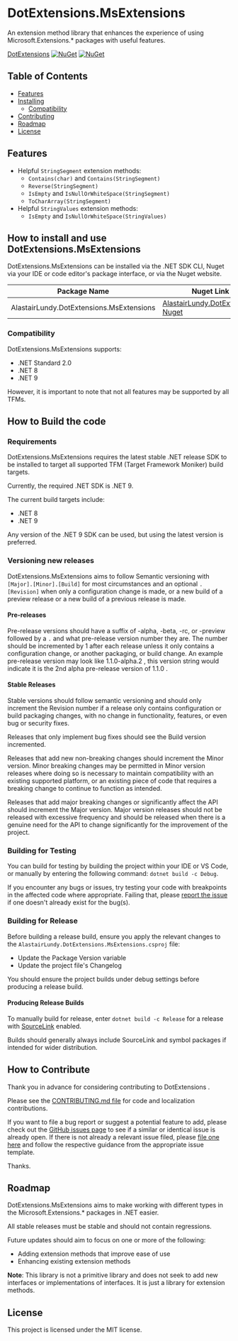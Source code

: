 ﻿# DotExtensions.MsExtensions
An extension method library that enhances the experience of using Microsoft.Extensions.* packages with useful features.

[DotExtensions](https://www.nuget.org/packages/AlastairLundy.DotExtensions.MsExtensions/) [![NuGet](https://img.shields.io/nuget/v/AlastairLundy.DotExtensions.MsExtensions.svg)](https://www.nuget.org/packages/AlastairLundy.DotExtensions.MsExtensions/)  [![NuGet](https://img.shields.io/nuget/dt/AlastairLundy.DotExtensions.MsExtensions.svg)](https://www.nuget.org/packages/AlastairLundy.DotExtensions.MsExtensions/)

## Table of Contents
* [Features](#features)
* [Installing](#how-to-install-and-use-dotextensionsmsextensions)
    * [Compatibility](#compatibility)
* [Contributing](#how-to-contribute)
* [Roadmap](#roadmap)
* [License](#license)

## Features
* Helpful ``StringSegment`` extension methods:
  * ``Contains(char)`` and ``Contains(StringSegment)``
  * ``Reverse(StringSegment)``
  * ``IsEmpty`` and ``IsNullOrWhiteSpace(StringSegment)``
  * ``ToCharArray(StringSegment)``
* Helpful ``StringValues`` extension methods:
  * ``IsEmpty`` and ``IsNullOrWhiteSpace(StringValues)``

## How to install and use DotExtensions.MsExtensions
DotExtensions.MsExtensions can be installed via the .NET SDK CLI, Nuget via your IDE or code editor's package interface, or via the Nuget website.

| Package Name                             | Nuget Link                                                                                               | .NET SDK CLI command                                            |
|------------------------------------------|----------------------------------------------------------------------------------------------------------|-----------------------------------------------------------------|
| AlastairLundy.DotExtensions.MsExtensions | [AlastairLundy.DotExtensions Nuget](https://nuget.org/packages/AlastairLundy.DotExtensions.MsExtensions) | ``dotnet add package AlastairLundy.DotExtensions.MsExtensions`` |


### Compatibility
DotExtensions.MsExtensions supports:
* .NET Standard 2.0
* .NET 8
* .NET 9

However, it is important to note that not all features may be supported by all TFMs.

## How to Build the code

### Requirements
DotExtensions.MsExtensions requires the latest stable .NET release SDK to be installed to target all supported TFM (Target Framework Moniker) build targets.

Currently, the required .NET SDK is .NET 9.

The current build targets include:
* .NET 8
* .NET 9

Any version of the .NET 9 SDK can be used, but using the latest version is preferred.

### Versioning new releases
DotExtensions.MsExtensions aims to follow Semantic versioning with ```[Major].[Minor].[Build]``` for most circumstances and an optional ``.[Revision]`` when only a configuration change is made, or a new build of a preview release or a new build of a previous release is made.

#### Pre-releases
Pre-release versions should have a suffix of -alpha, -beta, -rc, or -preview followed by a ``.`` and what pre-release version number they are. The number should be incremented by 1 after each release unless it only contains a configuration change, or another packaging, or build change. An example pre-release version may look like 1.1.0-alpha.2 , this version string would indicate it is the 2nd alpha pre-release version of 1.1.0 .

#### Stable Releases
Stable versions should follow semantic versioning and should only increment the Revision number if a release only contains configuration or build packaging changes, with no change in functionality, features, or even bug or security fixes.

Releases that only implement bug fixes should see the Build version incremented.

Releases that add new non-breaking changes should increment the Minor version. Minor breaking changes may be permitted in Minor version releases where doing so is necessary to maintain compatibility with an existing supported platform, or an existing piece of code that requires a breaking change to continue to function as intended.

Releases that add major breaking changes or significantly affect the API should increment the Major version. Major version releases should not be released with excessive frequency and should be released when there is a genuine need for the API to change significantly for the improvement of the project.


### Building for Testing
You can build for testing by building the project within your IDE or VS Code, or manually by entering the following command: ``dotnet build -c Debug``.

If you encounter any bugs or issues, try testing your code with breakpoints in the affected code where appropriate. Failing that, please [report the issue](https://github.com/alastairlundy/DotExtensions/issues/new/) if one doesn't already exist for the bug(s).

### Building for Release
Before building a release build, ensure you apply the relevant changes to the ``AlastairLundy.DotExtensions.MsExtensions.csproj`` file:
* Update the Package Version variable
* Update the project file's Changelog

You should ensure the project builds under debug settings before producing a release build.

#### Producing Release Builds
To manually build for release, enter ``dotnet build -c Release`` for a release with [SourceLink](https://github.com/dotnet/sourcelink) enabled.

Builds should generally always include SourceLink and symbol packages if intended for wider distribution.

## How to Contribute
Thank you in advance for considering contributing to DotExtensions .

Please see the [CONTRIBUTING.md file](https://github.com/alastairlundy/DotExtensions/blob/main/CONTRIBUTING.md) for code and localization contributions.

If you want to file a bug report or suggest a potential feature to add, please check out the [GitHub issues page](https://github.com/alastairlundy/DotExtensions/issues/) to see if a similar or identical issue is already open.
If there is not already a relevant issue filed, please [file one here](https://github.com/alastairlundy/DotExtensions/issues/new) and follow the respective guidance from the appropriate issue template.

Thanks.

## Roadmap
DotExtensions.MsExtensions aims to make working with different types in the Microsoft.Extensions.* packages in .NET easier.

All stable releases must be stable and should not contain regressions.

Future updates should aim to focus on one or more of the following:
* Adding extension methods that improve ease of use
* Enhancing existing extension methods

**Note**: This library is not a primitive library and does not seek to add new interfaces or implementations of interfaces. It is just a library for extension methods.

## License
This project is licensed under the MIT license.
